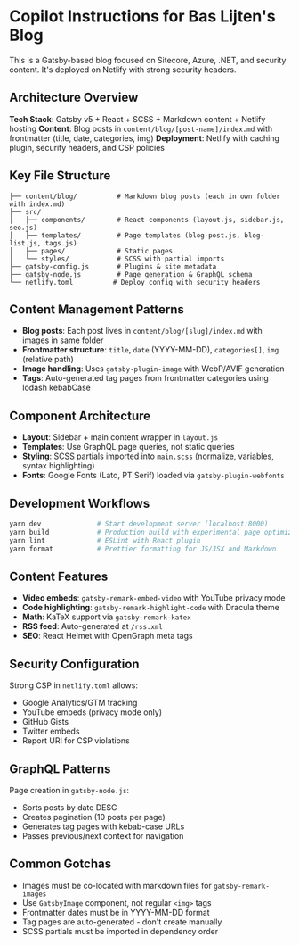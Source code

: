 # Copilot Instructions for Bas Lijten's Blog

This is a Gatsby-based blog focused on Sitecore, Azure, .NET, and security content. It's deployed on Netlify with strong security headers.

## Architecture Overview

**Tech Stack**: Gatsby v5 + React + SCSS + Markdown content + Netlify hosting
**Content**: Blog posts in `content/blog/[post-name]/index.md` with frontmatter (title, date, categories, img)
**Deployment**: Netlify with caching plugin, security headers, and CSP policies

## Key File Structure

```
├── content/blog/          # Markdown blog posts (each in own folder with index.md)
├── src/
│   ├── components/        # React components (layout.js, sidebar.js, seo.js)
│   ├── templates/         # Page templates (blog-post.js, blog-list.js, tags.js)
│   ├── pages/             # Static pages
│   └── styles/            # SCSS with partial imports
├── gatsby-config.js       # Plugins & site metadata
├── gatsby-node.js         # Page generation & GraphQL schema
└── netlify.toml          # Deploy config with security headers
```

## Content Management Patterns

- **Blog posts**: Each post lives in `content/blog/[slug]/index.md` with images in same folder
- **Frontmatter structure**: `title`, `date` (YYYY-MM-DD), `categories[]`, `img` (relative path)
- **Image handling**: Uses `gatsby-plugin-image` with WebP/AVIF generation
- **Tags**: Auto-generated tag pages from frontmatter categories using lodash kebabCase

## Component Architecture

- **Layout**: Sidebar + main content wrapper in `layout.js`
- **Templates**: Use GraphQL page queries, not static queries
- **Styling**: SCSS partials imported into `main.scss` (normalize, variables, syntax highlighting)
- **Fonts**: Google Fonts (Lato, PT Serif) loaded via `gatsby-plugin-webfonts`

## Development Workflows

```bash
yarn dev              # Start development server (localhost:8000)
yarn build            # Production build with experimental page optimization
yarn lint             # ESLint with React plugin
yarn format           # Prettier formatting for JS/JSX and Markdown
```

## Content Features

- **Video embeds**: `gatsby-remark-embed-video` with YouTube privacy mode
- **Code highlighting**: `gatsby-remark-highlight-code` with Dracula theme
- **Math**: KaTeX support via `gatsby-remark-katex`
- **RSS feed**: Auto-generated at `/rss.xml`
- **SEO**: React Helmet with OpenGraph meta tags

## Security Configuration

Strong CSP in `netlify.toml` allows:
- Google Analytics/GTM tracking
- YouTube embeds (privacy mode only)
- GitHub Gists
- Twitter embeds
- Report URI for CSP violations

## GraphQL Patterns

Page creation in `gatsby-node.js`:
- Sorts posts by date DESC
- Creates pagination (10 posts per page)
- Generates tag pages with kebab-case URLs
- Passes previous/next context for navigation

## Common Gotchas

- Images must be co-located with markdown files for `gatsby-remark-images`
- Use `GatsbyImage` component, not regular `<img>` tags
- Frontmatter dates must be in YYYY-MM-DD format
- Tag pages are auto-generated - don't create manually
- SCSS partials must be imported in dependency order